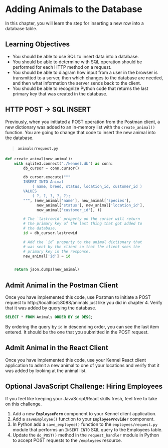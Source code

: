 # Adding Animals to the Database

In this chapter, you will learn the step for inserting a new row into a database table.

## Learning Objectives

* You should be able to use SQL to insert data into a database.
* You should be able to determine with SQL operation should be performed for each HTTP method on a request.
* You should be able to diagram how input from a user in the browser is transmitted to a server, then which changes to the database are needed, and then what information the server sends back to the client.
* You should be able to recognize Python code that returns the last primary key that was created in the database.

## HTTP POST -> SQL INSERT

Previously, when you initiated a POST operation from the Postman client, a new dictionary was added to an in-memory list with the `create_animal()` function. You are going to change that code to insert the new animal into the database.

> #### `animals/request.py`

```py
def create_animal(new_animal):
    with sqlite3.connect("./kennel.db") as conn:
        db_cursor = conn.cursor()

        db_cursor.execute("""
        INSERT INTO Animal
            ( name, breed, status, location_id, customer_id )
        VALUES
            ( ?, ?, ?, ?, ?);
        """, (new_animal['name'], new_animal['species'],
              new_animal['status'], new_animal['location_id'],
              new_animal['customer_id'], ))

        # The `lastrowid` property on the cursor will return
        # the primary key of the last thing that got added to
        # the database.
        id = db_cursor.lastrowid

        # Add the `id` property to the animal dictionary that
        # was sent by the client so that the client sees the
        # primary key in the response.
        new_animal['id'] = id


    return json.dumps(new_animal)
```

## Admit Animal in the Postman Client

Once you have implemented this code, use Postman to initiate a POST request to http://localhost:8088/animals just like you did in chapter 4. Verify that it was added by querying the database.

```sql
SELECT * FROM Animals ORDER BY id DESC;
```

By ordering the query by `id` in descending order, you can see the last item entered. It should be the one that you submitted in the POST request.

## Admit Animal in the React Client

Once you have implemented this code, use your Kennel React client application to admit a new animal to one of your locations and verify that it was added by looking at the animal list.

## Optional JavaScript Challenge: Hiring Employees

If you feel like keeping your JavaScript/React skills fresh, feel free to take on this challenge.

1. Add a new **`EmployeeForm`** component to your Kennel client application.
1. Add a `saveEmployee()` function to your **`EmployeeProvider`** component.
1. In Python add a `save_employee()` function to the `employees/request.py` module that performs an `INSERT INTO` SQL query to the Employees table.
1. Update the `do_POST()` method in the `request_handler` module in Python to accept POST requests to the `/employees` resource.